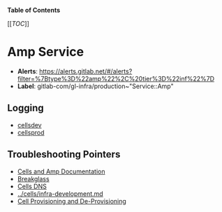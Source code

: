 <!-- MARKER: do not edit this section directly. Edit services/service-catalog.yml then run scripts/generate-docs -->

**Table of Contents**

[[_TOC_]]

# Amp Service

* **Alerts**: <https://alerts.gitlab.net/#/alerts?filter=%7Btype%3D%22amp%22%2C%20tier%3D%22inf%22%7D>
* **Label**: gitlab-com/gl-infra/production~"Service::Amp"

## Logging

* [cellsdev](https://console.cloud.google.com/logs/query?project=amp-b6f1)
* [cellsprod](https://console.cloud.google.com/logs/query?project=amp-3c0d)

## Troubleshooting Pointers

* [Cells and Amp Documentation](../cells/amp.md)
* [Breakglass](../cells/breakglass.md)
* [Cells DNS](../cells/dns.md)
* [../cells/infra-development.md](../cells/infra-development.md)
* [Cell Provisioning and De-Provisioning](../cells/provisioning.md)
<!-- END_MARKER -->

<!-- ## Summary -->

<!-- ## Architecture -->

<!-- ## Performance -->

<!-- ## Scalability -->

<!-- ## Availability -->

<!-- ## Durability -->

<!-- ## Security/Compliance -->

<!-- ## Monitoring/Alerting -->

<!-- ## Links to further Documentation -->
